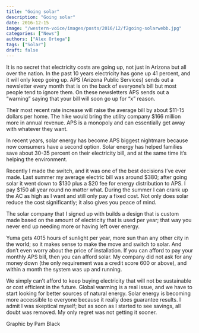 ```yaml
---
title: "Going solar"
description: "Going solar"
date: 2016-12-15
image: "/western-voice/images/posts/2016/12/f2going-solarwebb.jpg"
categories: ["News"]
authors: ["Alex Ortega"]
tags: ["Solar"]
draft: false
---
```

It is no secret that electricity costs are going up, not just in Arizona but all over the nation. In the past 10 years electricity has gone up 41 percent, and it will only keep going up. APS (Arizona Public Services) sends out a newsletter every month that is on the back of everyone’s bill but most people tend to ignore them. On these newsletters APS sends out a “warning” saying that your bill will soon go up for “x” reason.

Their most recent rate increase will raise the average bill by about $11-15 dollars per home. The hike would bring the utility company $166 million more in annual revenue. APS is a monopoly and can essentially get away with whatever they want.

In recent years, solar energy has become APS biggest nightmare because now consumers have a second option. Solar energy has helped families save about 30-35 percent on their electricity bill, and at the same time it’s helping the environment.

Recently I made the switch, and it was one of the best decisions I’ve ever made. Last summer my average electric bill was around $380; after going solar it went down to $130 plus a $20 fee for energy distribution to APS. I pay $150 all year round no matter what. During the summer I can crank up the AC as high as I want and still only pay a fixed cost. Not only does solar reduce the cost significantly; it also gives you peace of mind.

The solar company that I signed up with builds a design that is custom made based on the amount of electricity that is used per year; that way you never end up needing more or having left over energy.

Yuma gets 4015 hours of sunlight per year, more sun than any other city in the world; so it makes sense to make the move and switch to solar. And don’t even worry about the price of installation. If you can afford to pay your monthly APS bill, then you can afford solar. My company did not ask for any money down (the only requirement was a credit score 600 or above), and within a month the system was up and running.

We simply can’t afford to keep buying electricity that will not be sustainable or cost efficient in the future. Global warming is a real issue, and we have to start looking for better sources of natural energy. Solar energy is becoming more accessible to everyone because it really does guarantee results. I admit I was skeptical myself; but as soon as I started to see savings, all doubt was removed. My only regret was not getting it sooner.

Graphic by Pam Black